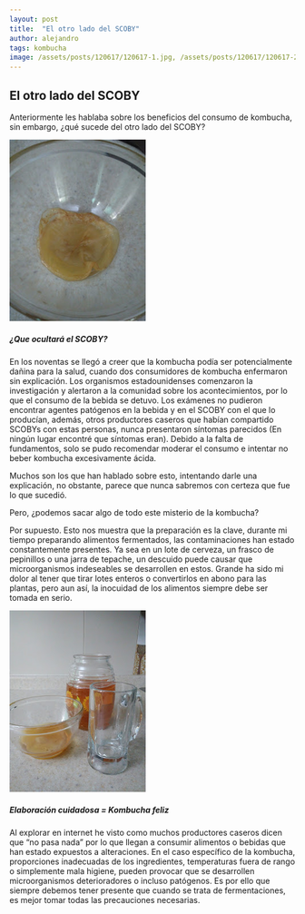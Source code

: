 ```yaml
---
layout: post
title:  "El otro lado del SCOBY"
author: alejandro
tags: kombucha
image: /assets/posts/120617/120617-1.jpg, /assets/posts/120617/120617-2.jpg
---
```

## El otro lado del SCOBY

Anteriormente les hablaba sobre los beneficios del consumo de kombucha, sin embargo, ¿qué sucede del otro lado del SCOBY?


![¿Que ocultará el SCOBY](/assets/posts/120617/120617-1.jpg)
##### ¿Que ocultará el SCOBY?

En los noventas se llegó a creer que la kombucha podía ser potencialmente dañina para la salud, cuando dos consumidores de kombucha enfermaron sin explicación. Los organismos estadounidenses comenzaron la investigación y alertaron a la comunidad sobre los acontecimientos, por lo que el consumo de la bebida se detuvo. Los exámenes  no pudieron encontrar agentes patógenos en la bebida y en el SCOBY con el que lo producían, además, otros productores caseros que habían compartido SCOBYs con estas personas, nunca presentaron síntomas parecidos (En ningún lugar encontré que síntomas eran). Debido a la falta de fundamentos, solo se pudo recomendar moderar el consumo e intentar no beber kombucha excesivamente ácida. 

Muchos son los que han hablado sobre esto, intentando darle una explicación, no obstante, parece que nunca sabremos con certeza que fue lo que sucedió.  
 
Pero,  ¿podemos sacar algo de todo este misterio de la kombucha?  

Por supuesto. Esto nos muestra que la preparación es la clave, durante mi tiempo preparando alimentos fermentados, las contaminaciones han estado constantemente presentes. Ya sea en un lote de cerveza, un frasco de pepinillos o una jarra de tepache, un descuido puede causar que microorganismos indeseables se desarrollen en estos. Grande ha sido mi dolor al tener que tirar lotes enteros o convertirlos en abono para las plantas, pero aun así, la inocuidad de los alimentos siempre debe ser tomada en serio.

![Elaboración cuidadosa = Kombucha feliz](/assets/posts/120617/120617-2.jpg)
##### Elaboración cuidadosa = Kombucha feliz

Al explorar en internet he visto como muchos productores caseros dicen que “no pasa nada” por lo que llegan a consumir alimentos o bebidas que han estado expuestos a alteraciones. En el caso específico de la kombucha, proporciones inadecuadas de los ingredientes, temperaturas fuera de rango o simplemente mala higiene, pueden provocar que se desarrollen microorganismos deterioradores o incluso patógenos. Es por ello que siempre debemos tener presente que cuando se trata de fermentaciones, es mejor tomar todas las precauciones necesarias.   
